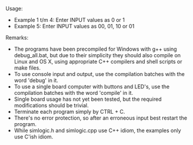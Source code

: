 Usage:

- Example 1 t/m 4: Enter INPUT values as 0 or 1
- Example 5: Enter INPUT values as 00, 01, 10 or 01

Remarks:

- The programs have been precompiled for Windows with g++ using debug_all.bat,
but due to their simplicity they should also compile on Linux and OS X,
using appropriate C++ compilers and shell scripts or make files.
- To use console input and output, use the compilation batches with the word 'debug' in it.
- To use a single board computer with buttons and LED's, use the compilation batches with the word 'compile' in it.
- Single board usage has not yet been tested, but the required modifications should be trivial.
- Terminate each program simply by CTRL + C.
- There's no error protection, so after an erroneous input best restart the program.
- While simlogic.h and simlogic.cpp use C++ idiom, the examples only use C'ish idiom.
